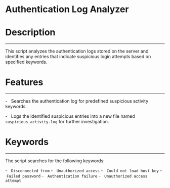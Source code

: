 # Authentication Log Analyzer

# Description
-----------

This script analyzes the authentication logs stored on the server and identifies any entries that indicate suspicious login attempts based on specified keywords.

# Features
--------

-   Searches the authentication log for predefined suspicious activity keywords.

-   Logs the identified suspicious entries into a new file named `suspicious_activity.log` for further investigation.

# Keywords 
-------------

The script searches for the following keywords:

-   `Disconnected from`
-   `Unauthorized access`
-   `Could not load host key`
-   `Failed password`
-   `Authentication failure`
-   `Unauthorized access attempt`
